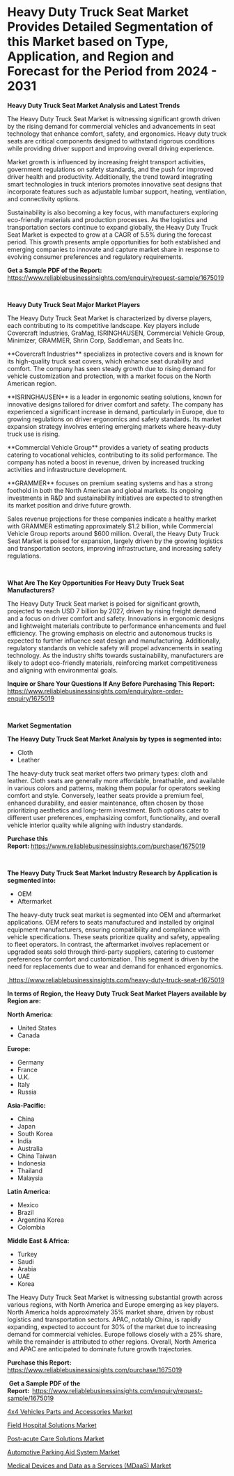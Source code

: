 <p><h1>Heavy Duty Truck Seat Market Provides Detailed Segmentation of this Market based on Type, Application, and Region and Forecast for the Period from 2024 - 2031</h1></p><p><strong>Heavy Duty Truck Seat Market Analysis and Latest Trends</strong></p>
<p><p>The Heavy Duty Truck Seat Market is witnessing significant growth driven by the rising demand for commercial vehicles and advancements in seat technology that enhance comfort, safety, and ergonomics. Heavy duty truck seats are critical components designed to withstand rigorous conditions while providing driver support and improving overall driving experience. </p><p>Market growth is influenced by increasing freight transport activities, government regulations on safety standards, and the push for improved driver health and productivity. Additionally, the trend toward integrating smart technologies in truck interiors promotes innovative seat designs that incorporate features such as adjustable lumbar support, heating, ventilation, and connectivity options.</p><p>Sustainability is also becoming a key focus, with manufacturers exploring eco-friendly materials and production processes. As the logistics and transportation sectors continue to expand globally, the Heavy Duty Truck Seat Market is expected to grow at a CAGR of 5.5% during the forecast period. This growth presents ample opportunities for both established and emerging companies to innovate and capture market share in response to evolving consumer preferences and regulatory requirements.</p></p>
<p><strong>Get a Sample PDF of the Report:&nbsp;</strong> <a href="https://www.reliablebusinessinsights.com/enquiry/request-sample/1675019?utm_campaign=1475&utm_medium=2&utm_source=Github&utm_content=ia&utm_term=10102024&utm_id=heavy-duty-truck-seat">https://www.reliablebusinessinsights.com/enquiry/request-sample/1675019</a></p>
<p>&nbsp;</p>
<p><strong>Heavy Duty Truck Seat Major Market Players</strong></p>
<p><p>The Heavy Duty Truck Seat Market is characterized by diverse players, each contributing to its competitive landscape. Key players include Covercraft Industries, GraMag, ISRINGHAUSEN, Commercial Vehicle Group, Minimizer, GRAMMER, Shrin Corp, Saddleman, and Seats Inc. </p><p>**Covercraft Industries** specializes in protective covers and is known for its high-quality truck seat covers, which enhance seat durability and comfort. The company has seen steady growth due to rising demand for vehicle customization and protection, with a market focus on the North American region.</p><p>**ISRINGHAUSEN** is a leader in ergonomic seating solutions, known for innovative designs tailored for driver comfort and safety. The company has experienced a significant increase in demand, particularly in Europe, due to growing regulations on driver ergonomics and safety standards. Its market expansion strategy involves entering emerging markets where heavy-duty truck use is rising.</p><p>**Commercial Vehicle Group** provides a variety of seating products catering to vocational vehicles, contributing to its solid performance. The company has noted a boost in revenue, driven by increased trucking activities and infrastructure development. </p><p>**GRAMMER** focuses on premium seating systems and has a strong foothold in both the North American and global markets. Its ongoing investments in R&D and sustainability initiatives are expected to strengthen its market position and drive future growth.</p><p>Sales revenue projections for these companies indicate a healthy market with GRAMMER estimating approximately $1.2 billion, while Commercial Vehicle Group reports around $600 million. Overall, the Heavy Duty Truck Seat Market is poised for expansion, largely driven by the growing logistics and transportation sectors, improving infrastructure, and increasing safety regulations.</p></p>
<p>&nbsp;</p>
<p><strong>What Are The Key Opportunities For Heavy Duty Truck Seat Manufacturers?</strong></p>
<p><p>The Heavy Duty Truck Seat market is poised for significant growth, projected to reach USD 7 billion by 2027, driven by rising freight demand and a focus on driver comfort and safety. Innovations in ergonomic designs and lightweight materials contribute to performance enhancements and fuel efficiency. The growing emphasis on electric and autonomous trucks is expected to further influence seat design and manufacturing. Additionally, regulatory standards on vehicle safety will propel advancements in seating technology. As the industry shifts towards sustainability, manufacturers are likely to adopt eco-friendly materials, reinforcing market competitiveness and aligning with environmental goals.</p></p>
<p><strong>Inquire or Share Your Questions If Any Before Purchasing This Report:</strong> <a href="https://www.reliablebusinessinsights.com/enquiry/pre-order-enquiry/1675019?utm_campaign=1475&utm_medium=2&utm_source=Github&utm_content=ia&utm_term=10102024&utm_id=heavy-duty-truck-seat">https://www.reliablebusinessinsights.com/enquiry/pre-order-enquiry/1675019</a></p>
<p>&nbsp;</p>
<p><strong>Market Segmentation</strong></p>
<p><strong>The Heavy Duty Truck Seat Market Analysis by types is segmented into:</strong></p>
<p><ul><li>Cloth</li><li>Leather</li></ul></p>
<p><p>The heavy-duty truck seat market offers two primary types: cloth and leather. Cloth seats are generally more affordable, breathable, and available in various colors and patterns, making them popular for operators seeking comfort and style. Conversely, leather seats provide a premium feel, enhanced durability, and easier maintenance, often chosen by those prioritizing aesthetics and long-term investment. Both options cater to different user preferences, emphasizing comfort, functionality, and overall vehicle interior quality while aligning with industry standards.</p></p>
<p><strong>Purchase this Report:&nbsp;</strong><a href="https://www.reliablebusinessinsights.com/purchase/1675019?utm_campaign=1475&utm_medium=2&utm_source=Github&utm_content=ia&utm_term=10102024&utm_id=heavy-duty-truck-seat">https://www.reliablebusinessinsights.com/purchase/1675019</a></p>
<p>&nbsp;</p>
<p><strong>The Heavy Duty Truck Seat Market Industry Research by Application is segmented into:</strong></p>
<p><ul><li>OEM</li><li>Aftermarket</li></ul></p>
<p><p>The heavy-duty truck seat market is segmented into OEM and aftermarket applications. OEM refers to seats manufactured and installed by original equipment manufacturers, ensuring compatibility and compliance with vehicle specifications. These seats prioritize quality and safety, appealing to fleet operators. In contrast, the aftermarket involves replacement or upgraded seats sold through third-party suppliers, catering to customer preferences for comfort and customization. This segment is driven by the need for replacements due to wear and demand for enhanced ergonomics.</p></p>
<p><a href="https://www.reliablebusinessinsights.com/heavy-duty-truck-seat-r1675019?utm_campaign=1475&utm_medium=2&utm_source=Github&utm_content=ia&utm_term=10102024&utm_id=heavy-duty-truck-seat">&nbsp;https://www.reliablebusinessinsights.com/heavy-duty-truck-seat-r1675019</a></p>
<p><strong>In terms of Region, the Heavy Duty Truck Seat Market Players available by Region are:</strong></p>
<p>
    <p> <strong> North America: </strong>
        <ul>
            <li>United States</li>
            <li>Canada</li>
        </ul>
        </p> 
    <p> <strong> Europe: </strong>
        <ul>
            <li>Germany</li>
            <li>France</li>
            <li>U.K.</li>
            <li>Italy</li>
            <li>Russia</li>
        </ul>
        </p> 
    <p> <strong> Asia-Pacific: </strong>
        <ul>
            <li>China</li>
            <li>Japan</li>
            <li>South Korea</li>
            <li>India</li>
            <li>Australia</li>
            <li>China Taiwan</li>
            <li>Indonesia</li>
            <li>Thailand</li>
            <li>Malaysia</li>
        </ul>
        </p> 
    <p> <strong> Latin America: </strong>
        <ul>
            <li>Mexico</li>
            <li>Brazil</li>
            <li>Argentina Korea</li>
            <li>Colombia</li>
        </ul>
        </p> 
    <p> <strong> Middle East & Africa: </strong>
        <ul>
            <li>Turkey</li>
            <li>Saudi</li>
            <li>Arabia</li>
            <li>UAE</li>
            <li>Korea</li>
        </ul>
    </p>
    </p>
<p><p>The Heavy Duty Truck Seat Market is witnessing substantial growth across various regions, with North America and Europe emerging as key players. North America holds approximately 35% market share, driven by robust logistics and transportation sectors. APAC, notably China, is rapidly expanding, expected to account for 30% of the market due to increasing demand for commercial vehicles. Europe follows closely with a 25% share, while the remainder is attributed to other regions. Overall, North America and APAC are anticipated to dominate future growth trajectories.</p></p>
<p><strong>Purchase this Report: </strong><a href="https://www.reliablebusinessinsights.com/purchase/1675019?utm_campaign=1475&utm_medium=2&utm_source=Github&utm_content=ia&utm_term=10102024&utm_id=heavy-duty-truck-seat">https://www.reliablebusinessinsights.com/purchase/1675019</a></p>
<p>&nbsp;<strong>Get a Sample PDF of the Report:&nbsp;&nbsp;</strong><a href="https://www.reliablebusinessinsights.com/enquiry/request-sample/1675019?utm_campaign=1475&utm_medium=2&utm_source=Github&utm_content=ia&utm_term=10102024&utm_id=heavy-duty-truck-seat">https://www.reliablebusinessinsights.com/enquiry/request-sample/1675019</a></p>
<p><strong></strong></p>
<p><p><a href="https://www.linkedin.com/pulse/market-forecast-global-4x4-vehicles-parts-accessories-trends-bkxyc?utm_campaign=1475&utm_medium=2&utm_source=Github&utm_content=ia&utm_term=10102024&utm_id=heavy-duty-truck-seat">4x4 Vehicles Parts and Accessories Market</a></p><p><a href="https://www.linkedin.com/pulse/what-influencing-future-field-hospital-solutions-market-jw1ac?utm_campaign=1475&utm_medium=2&utm_source=Github&utm_content=ia&utm_term=10102024&utm_id=heavy-duty-truck-seat">Field Hospital Solutions Market</a></p><p><a href="https://www.linkedin.com/pulse/post-acute-care-solutions-market-analysis-product-segmentation-6tpre?utm_campaign=1475&utm_medium=2&utm_source=Github&utm_content=ia&utm_term=10102024&utm_id=heavy-duty-truck-seat">Post-acute Care Solutions Market</a></p><p><a href="https://www.linkedin.com/pulse/automotive-parking-aid-system-value-chain-analysis-qkbde?utm_campaign=1475&utm_medium=2&utm_source=Github&utm_content=ia&utm_term=10102024&utm_id=heavy-duty-truck-seat">Automotive Parking Aid System Market</a></p><p><a href="https://www.linkedin.com/pulse/medical-devices-data-services-mdaas-market-evolution-global-r6aoe?utm_campaign=1475&utm_medium=2&utm_source=Github&utm_content=ia&utm_term=10102024&utm_id=heavy-duty-truck-seat">Medical Devices and Data as a Services (MDaaS) Market</a></p></p>
